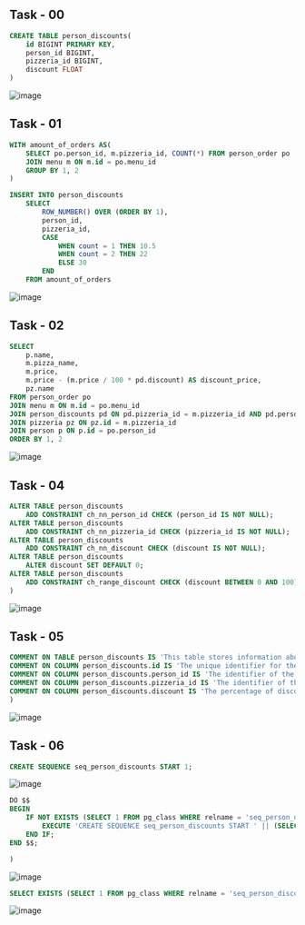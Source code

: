## Task - 00

```sql
CREATE TABLE person_discounts(
	id BIGINT PRIMARY KEY,
	person_id BIGINT,
	pizzeria_id BIGINT,
	discount FLOAT
)
```

![image](https://github.com/nikeyzdereva/oad_vorobyov/assets/112609367/8c66c362-b8e9-42de-88c5-9adc8b75ae25)

## Task - 01

```sql
WITH amount_of_orders AS(
	SELECT po.person_id, m.pizzeria_id, COUNT(*) FROM person_order po
	JOIN menu m ON m.id = po.menu_id 
	GROUP BY 1, 2
)

INSERT INTO person_discounts
	SELECT 
	    ROW_NUMBER() OVER (ORDER BY 1),
    	person_id,
		pizzeria_id, 
		CASE
	    	WHEN count = 1 THEN 10.5
			WHEN count = 2 THEN 22
			ELSE 30
		END
	FROM amount_of_orders 
```
![image](https://github.com/nikeyzdereva/oad_vorobyov/assets/112609367/4b6c858a-7ddc-4089-b5d1-42a084e897e9)


## Task - 02

```sql
SELECT 
	p.name, 
	m.pizza_name, 
	m.price, 
	m.price - (m.price / 100 * pd.discount) AS discount_price, 
	pz.name  
FROM person_order po
JOIN menu m ON m.id = po.menu_id
JOIN person_discounts pd ON pd.pizzeria_id = m.pizzeria_id AND pd.person_id = po.person_id
JOIN pizzeria pz ON pz.id = m.pizzeria_id
JOIN person p ON p.id = po.person_id
ORDER BY 1, 2

```
![image](https://github.com/nikeyzdereva/oad_vorobyov/assets/112609367/5bf7b169-970f-470e-a61f-2aba8683497d)



## Task - 04

```sql
ALTER TABLE person_discounts 
	ADD CONSTRAINT ch_nn_person_id CHECK (person_id IS NOT NULL);
ALTER TABLE person_discounts 
	ADD CONSTRAINT ch_nn_pizzeria_id CHECK (pizzeria_id IS NOT NULL);
ALTER TABLE person_discounts 
	ADD CONSTRAINT ch_nn_discount CHECK (discount IS NOT NULL);
ALTER TABLE person_discounts 
	ALTER discount SET DEFAULT 0;
ALTER TABLE person_discounts 
	ADD CONSTRAINT ch_range_discount CHECK (discount BETWEEN 0 AND 100);
)
```
![image](https://github.com/nikeyzdereva/oad_vorobyov/assets/112609367/035f0e1e-d0f1-4dc2-a943-c1696ec71f84)

## Task - 05

```sql
COMMENT ON TABLE person_discounts IS 'This table stores information about the discounts offered to specific persons by pizzerias.';
COMMENT ON COLUMN person_discounts.id IS 'The unique identifier for the person discount record.';
COMMENT ON COLUMN person_discounts.person_id IS 'The identifier of the person who is eligible for the discount.';
COMMENT ON COLUMN person_discounts.pizzeria_id IS 'The identifier of the pizzeria offering the discount.';
COMMENT ON COLUMN person_discounts.discount IS 'The percentage of discount offered to the person by the pizzeria.';
)
```

![image](https://github.com/nikeyzdereva/oad_vorobyov/assets/112609367/aa50d75c-f27e-4f4c-9e8c-68f183b5dd9a)

## Task - 06


```sql
CREATE SEQUENCE seq_person_discounts START 1;
```
![image](https://github.com/nikeyzdereva/oad_vorobyov/assets/112609367/817132da-643c-496b-b5a9-fb493d6f5b5b)

```sql
DO $$
BEGIN
    IF NOT EXISTS (SELECT 1 FROM pg_class WHERE relname = 'seq_person_discounts') THEN
        EXECUTE 'CREATE SEQUENCE seq_person_discounts START ' || (SELECT COALESCE(MAX(id) + 1, 1) FROM person_discounts) || ' OWNED BY person_discounts.id';
    END IF;
END $$;

)
```

![image](https://github.com/nikeyzdereva/oad_vorobyov/assets/112609367/ac8a31ef-1cac-4672-b7c6-69b7ad2d313d)

```sql
SELECT EXISTS (SELECT 1 FROM pg_class WHERE relname = 'seq_person_discounts') AS sequence_exists;
```
![image](https://github.com/nikeyzdereva/oad_vorobyov/assets/112609367/489520a0-d9d2-46b7-ba2d-2e11ef570c8c)



















